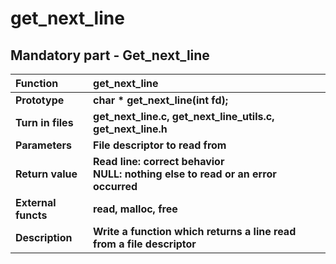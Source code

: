 # get_next_line

## Mandatory part - Get_next_line
|Function         | get_next_line                 |
|:-----------------|:-------------------------------|
|**Prototype**        | **char * get_next_line(int fd);** |
|**Turn in files**    | **get_next_line.c, get_next_line_utils.c,<br>get_next_line.h** |
|**Parameters**       | **File descriptor to read from**  |
|**Return value**     | **Read line: correct behavior<br>NULL: nothing else to read or an error occurred** |
|**External functs**  | **read, malloc, free**            |
|**Description**      | **Write a function which returns a line read from a file descriptor** |

